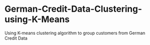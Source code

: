 # German-Credit-Data-Clustering-using-K-Means
Using K-means clustering algorithm to group customers from German Credit Data
